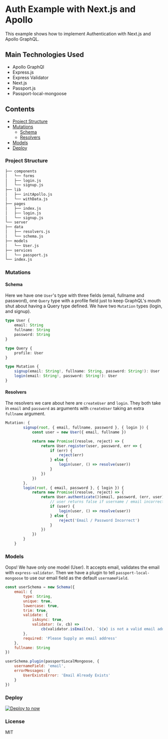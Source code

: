 # Auth Example with Next.js and Apollo

This example shows how to implement Authentication with Next.js and Apollo GraphQL.

## Main Technologies Used

* Apollo GraphQl
* Express.js
* Express Validator
* Next.js
* Passport.js
* Passport-local-mongoose

## Contents

* [Project Structure](#project-structure)
* [Mutations](#mutations)
  * [Schema](#schema)
  * [Resolvers](#resolvers)
* [Models](#models)
* [Deploy](#deploy)

### Project Structure

```md
├── components
│   └── forms
│   ├── login.js
│   └── signup.js
├── lib
│   ├── initApollo.js
│   └── withData.js
├── pages
│   ├── index.js
│   ├── login.js
│   └── signup.js
└── server
├── data
│   ├── resolvers.js
│   └── schema.js
├── models
│   └── User.js
├── services
│   └── passport.js
└── index.js
```

### Mutations

#### Schema

Here we have one `User`'s type with three fields (email, fullname and password), one `Query` type with a profile field just to keep GraphQL's mouth shut about having a Query type defined. We have two `Mutation` types (login, and signup).

```ts
type User {
	email: String
	fullname: String
	password: String
}

type Query {
	profile: User
}

type Mutation {
	signup(email: String!, fullname: String, password: String!): User
	login(email: String!, password: String!): User
}
```

#### Resolvers

The resolvers we care about here are `createUser` and `login`. They both take in `email` and `password` as arguments with `createUser` taking an extra `fullname` argument.

```js
Mutation: {
		signup(root, { email, fullname, password }, { login }) {
			const user = new User({ email, fullname })

			return new Promise((resolve, reject) => {
				return User.register(user, password, err => {
					if (err) {
						reject(err)
					} else {
						login(user, () => resolve(user))
					}
				})
			})
		},
		login(root, { email, password }, { login }) {
			return new Promise((resolve, reject) => {
				return User.authenticate()(email, password, (err, user) => {
					// user returns false if username / email incorrect
					if (user) {
						login(user, () => resolve(user))
					} else {
						reject('Email / Password Incorrect')
					}
				})
			})
		}
	}
```

### Models

Oops! We have only one model (User). It accepts email, validates the email with `express-validator`. Then we have a plugin to tell `passport-local-mongoose` to use our email field as the default `usernameField`.

```js
const userSchema = new Schema({
	email: {
		type: String,
		unique: true,
		lowercase: true,
		trim: true,
		validate: {
			isAsync: true,
			validator: (v, cb) =>
				cb(validator.isEmail(v), `${v} is not a valid email address`)
		},
		required: 'Please Supply an email address'
	},
	fullname: String
})

userSchema.plugin(passportLocalMongoose, {
	usernameField: 'email',
	errorMessages: {
		UserExistsError: 'Email Already Exists'
	}
})
```

### Deploy

[![Deploy to now](https://deploy.now.sh/static/button.svg)](https://deploy.now.sh/?repo=https://github.com/ooade/next-apollo-auth)

### License

MIT
